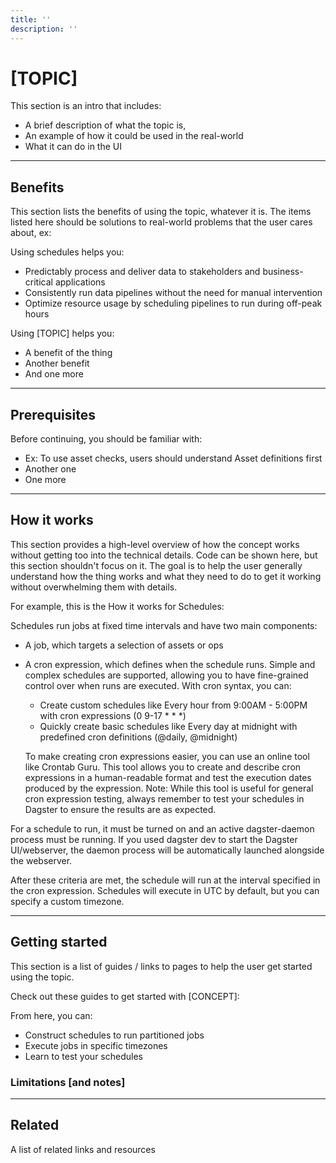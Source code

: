 ```yaml
---
title: ''
description: ''
---
```


# [TOPIC]

This section is an intro that includes:

- A brief description of what the topic is,
- An example of how it could be used in the real-world
- What it can do in the UI

---

## Benefits

This section lists the benefits of using the topic, whatever it is. The items listed here should be solutions to real-world problems that the user cares about, ex:

Using schedules helps you:

- Predictably process and deliver data to stakeholders and business-critical applications
- Consistently run data pipelines without the need for manual intervention
- Optimize resource usage by scheduling pipelines to run during off-peak hours

Using [TOPIC] helps you:

- A benefit of the thing
- Another benefit
- And one more

---

## Prerequisites

Before continuing, you should be familiar with:

- Ex: To use asset checks, users should understand Asset definitions first
- Another one
- One more

---

## How it works

This section provides a high-level overview of how the concept works without getting too into the technical details. Code can be shown here, but this section shouldn't focus on it. The goal is to help the user generally understand how the thing works and what they need to do to get it working without overwhelming them with details.

For example, this is the How it works for Schedules:

Schedules run jobs at fixed time intervals and have two main components:

- A job, which targets a selection of assets or ops

- A cron expression, which defines when the schedule runs. Simple and complex schedules are supported, allowing you to have fine-grained control over when runs are executed. With cron syntax, you can:

  - Create custom schedules like Every hour from 9:00AM - 5:00PM with cron expressions (0 9-17 \* \* \*)
  - Quickly create basic schedules like Every day at midnight with predefined cron definitions (@daily, @midnight)

  To make creating cron expressions easier, you can use an online tool like Crontab Guru. This tool allows you to create and describe cron expressions in a human-readable format and test the execution dates produced by the expression. Note: While this tool is useful for general cron expression testing, always remember to test your schedules in Dagster to ensure the results are as expected.

For a schedule to run, it must be turned on and an active dagster-daemon process must be running. If you used dagster dev to start the Dagster UI/webserver, the daemon process will be automatically launched alongside the webserver.

After these criteria are met, the schedule will run at the interval specified in the cron expression. Schedules will execute in UTC by default, but you can specify a custom timezone.

---

## Getting started

This section is a list of guides / links to pages to help the user get started using the topic.

Check out these guides to get started with [CONCEPT]:

From here, you can:

- Construct schedules to run partitioned jobs
- Execute jobs in specific timezones
- Learn to test your schedules

### Limitations [and notes]

---

## Related

A list of related links and resources
